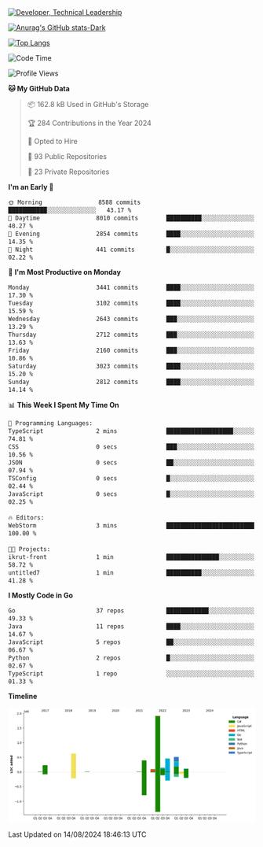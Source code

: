 <div>
  <a href="https://www.linkedin.com/in/arielpineiro/" target="_blank" rel="nofollow noopener noreferrer">
    <img src="https://img.shields.io/badge/-LinkedIn-%230077B5?style=for-the-badge&logo=linkedin&logoColor=white" alt="Developer, Technical Leadership" title="Ariel Piñeiro">
  </a>
</div>

[![Anurag's GitHub stats-Dark](https://github-readme-stats.vercel.app/api?username=arielsrv&show_icons=true&theme=dark#gh-dark-mode-only)](https://github.com/anuraghazra/github-readme-stats#gh-dark-mode-only)

[![Top Langs](https://github-readme-stats.vercel.app/api/top-langs/?username=arielsrv&layout=compact&langs_count=10&theme=dark#gh-dark-mode-only)](https://github.com/anuraghazra/github-readme-stats&theme=dark#gh-dark-mode-only)

<!--START_SECTION:waka-->
![Code Time](http://img.shields.io/badge/Code%20Time-1%2C024%20hrs%2016%20mins-blue)

![Profile Views](http://img.shields.io/badge/Profile%20Views-6-blue)

**🐱 My GitHub Data** 

> 📦 162.8 kB Used in GitHub's Storage 
 > 
> 🏆 284 Contributions in the Year 2024
 > 
> 💼 Opted to Hire
 > 
> 📜 93 Public Repositories 
 > 
> 🔑 23 Private Repositories 
 > 
**I'm an Early 🐤** 

```text
🌞 Morning                8588 commits        ███████████░░░░░░░░░░░░░░   43.17 % 
🌆 Daytime                8010 commits        ██████████░░░░░░░░░░░░░░░   40.27 % 
🌃 Evening                2854 commits        ████░░░░░░░░░░░░░░░░░░░░░   14.35 % 
🌙 Night                  441 commits         █░░░░░░░░░░░░░░░░░░░░░░░░   02.22 % 
```
📅 **I'm Most Productive on Monday** 

```text
Monday                   3441 commits        ████░░░░░░░░░░░░░░░░░░░░░   17.30 % 
Tuesday                  3102 commits        ████░░░░░░░░░░░░░░░░░░░░░   15.59 % 
Wednesday                2643 commits        ███░░░░░░░░░░░░░░░░░░░░░░   13.29 % 
Thursday                 2712 commits        ███░░░░░░░░░░░░░░░░░░░░░░   13.63 % 
Friday                   2160 commits        ███░░░░░░░░░░░░░░░░░░░░░░   10.86 % 
Saturday                 3023 commits        ████░░░░░░░░░░░░░░░░░░░░░   15.20 % 
Sunday                   2812 commits        ████░░░░░░░░░░░░░░░░░░░░░   14.14 % 
```


📊 **This Week I Spent My Time On** 

```text
💬 Programming Languages: 
TypeScript               2 mins              ███████████████████░░░░░░   74.81 % 
CSS                      0 secs              ███░░░░░░░░░░░░░░░░░░░░░░   10.56 % 
JSON                     0 secs              ██░░░░░░░░░░░░░░░░░░░░░░░   07.94 % 
TSConfig                 0 secs              █░░░░░░░░░░░░░░░░░░░░░░░░   02.44 % 
JavaScript               0 secs              █░░░░░░░░░░░░░░░░░░░░░░░░   02.25 % 

🔥 Editors: 
WebStorm                 3 mins              █████████████████████████   100.00 % 

🐱‍💻 Projects: 
ikrut-front              1 min               ███████████████░░░░░░░░░░   58.72 % 
untitled7                1 min               ██████████░░░░░░░░░░░░░░░   41.28 % 
```

**I Mostly Code in Go** 

```text
Go                       37 repos            ████████████░░░░░░░░░░░░░   49.33 % 
Java                     11 repos            ████░░░░░░░░░░░░░░░░░░░░░   14.67 % 
JavaScript               5 repos             ██░░░░░░░░░░░░░░░░░░░░░░░   06.67 % 
Python                   2 repos             █░░░░░░░░░░░░░░░░░░░░░░░░   02.67 % 
TypeScript               1 repo              ░░░░░░░░░░░░░░░░░░░░░░░░░   01.33 % 
```



**Timeline**

![Lines of Code chart](https://raw.githubusercontent.com/arielsrv/arielsrv/main/assets/bar_graph.png)


 Last Updated on 14/08/2024 18:46:13 UTC
<!--END_SECTION:waka-->
